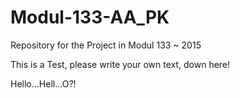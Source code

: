 # Modul-133-AA_PK
Repository for the Project in Modul 133 ~ 2015

This is a Test, please write your own text, down here!

Hello...Hell...O?!

